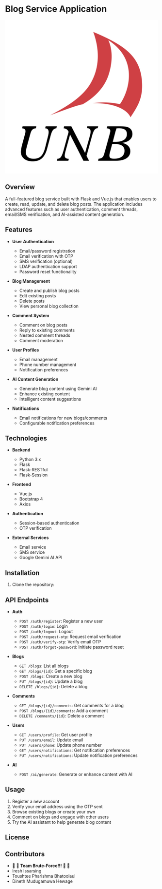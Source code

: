 # Blog Service Application

![ScreenShot](./static/images/unb-logo.png)

## Overview

A full-featured blog service built with Flask and Vue.js that enables users to create, read, update, and delete blog posts. The application includes advanced features such as user authentication, comment threads, email/SMS verification, and AI-assisted content generation.

## Features

- **User Authentication**
  - Email/password registration
  - Email verification with OTP
  - SMS verification (optional)
  - LDAP authentication support
  - Password reset functionality

- **Blog Management**
  - Create and publish blog posts
  - Edit existing posts
  - Delete posts
  - View personal blog collection

- **Comment System**
  - Comment on blog posts
  - Reply to existing comments
  - Nested comment threads
  - Comment moderation

- **User Profiles**
  - Email management
  - Phone number management
  - Notification preferences

- **AI Content Generation**
  - Generate blog content using Gemini AI
  - Enhance existing content
  - Intelligent content suggestions

- **Notifications**
  - Email notifications for new blogs/comments
  - Configurable notification preferences

## Technologies

- **Backend**
  - Python 3.x
  - Flask
  - Flask-RESTful
  - Flask-Session

- **Frontend**
  - Vue.js
  - Bootstrap 4
  - Axios

- **Authentication**
  - Session-based authentication
  - OTP verification

- **External Services**
  - Email service
  - SMS service
  - Google Gemini AI API

## Installation

1. Clone the repository:

## API Endpoints

- **Auth**
  - `POST /auth/register`: Register a new user
  - `POST /auth/login`: Login
  - `POST /auth/logout`: Logout
  - `POST /auth/request-otp`: Request email verification
  - `POST /auth/verify-otp`: Verify email OTP
  - `POST /auth/forgot-password`: Initiate password reset

- **Blogs**
  - `GET /blogs`: List all blogs
  - `GET /blogs/{id}`: Get a specific blog
  - `POST /blogs`: Create a new blog
  - `PUT /blogs/{id}`: Update a blog
  - `DELETE /blogs/{id}`: Delete a blog

- **Comments**
  - `GET /blogs/{id}/comments`: Get comments for a blog
  - `POST /blogs/{id}/comments`: Add a comment
  - `DELETE /comments/{id}`: Delete a comment

- **Users**
  - `GET /users/profile`: Get user profile
  - `PUT /users/email`: Update email
  - `PUT /users/phone`: Update phone number
  - `GET /users/notifications`: Get notification preferences
  - `PUT /users/notifications`: Update notification preferences

- **AI**
  - `POST /ai/generate`: Generate or enhance content with AI

## Usage

1. Register a new account
2. Verify your email address using the OTP sent
3. Browse existing blogs or create your own
4. Comment on blogs and engage with other users
5. Try the AI assistant to help generate blog content

## License



## Contributors

- :raised_hands: :raised_hands: **Team Brute-Force!!!** :raised_hands: :raised_hands:
- Iresh Issarsing
- Toushtee Pharishma Bhatoolaul
- Dineth Mudugamuwa Hewage